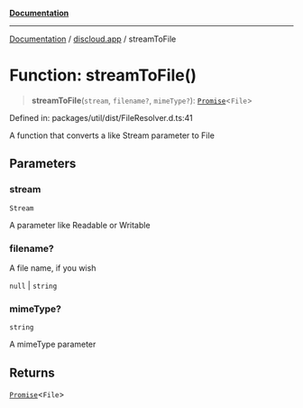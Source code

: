 [**Documentation**](../../README.md)

***

[Documentation](../../packages.md) / [discloud.app](../README.md) / streamToFile

# Function: streamToFile()

> **streamToFile**(`stream`, `filename?`, `mimeType?`): [`Promise`](https://developer.mozilla.org/docs/Web/JavaScript/Reference/Global_Objects/Promise)\<`File`\>

Defined in: packages/util/dist/FileResolver.d.ts:41

A function that converts a like Stream parameter to File

## Parameters

### stream

`Stream`

A parameter like Readable or Writable

### filename?

A file name, if you wish

`null` | `string`

### mimeType?

`string`

A mimeType parameter

## Returns

[`Promise`](https://developer.mozilla.org/docs/Web/JavaScript/Reference/Global_Objects/Promise)\<`File`\>
